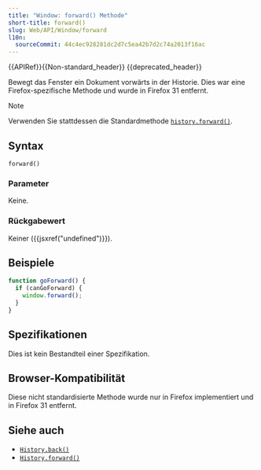 ```yaml
---
title: "Window: forward() Methode"
short-title: forward()
slug: Web/API/Window/forward
l10n:
  sourceCommit: 44c4ec928281dc2d7c5ea42b7d2c74a2013f16ac
---
```


{{APIRef}}{{Non-standard_header}} {{deprecated_header}}

Bewegt das Fenster ein Dokument vorwärts in der Historie. Dies war eine Firefox-spezifische Methode und wurde in Firefox 31 entfernt.

> [!NOTE]
> Verwenden Sie stattdessen die Standardmethode [`history.forward()`](/de/docs/Web/API/History/forward).

## Syntax

```js-nolint
forward()
```

### Parameter

Keine.

### Rückgabewert

Keiner ({{jsxref("undefined")}}).

## Beispiele

```js
function goForward() {
  if (canGoForward) {
    window.forward();
  }
}
```

## Spezifikationen

Dies ist kein Bestandteil einer Spezifikation.

## Browser-Kompatibilität

Diese nicht standardisierte Methode wurde nur in Firefox implementiert und in Firefox 31 entfernt.

## Siehe auch

- [`History.back()`](/de/docs/Web/API/History/back)
- [`History.forward()`](/de/docs/Web/API/History/forward)
